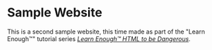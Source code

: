 # Sample Website

This is a second sample website, this time made as part of the "Learn Enough™" tutorial series [*Learn Enough™ HTML to be Dangerous*](http://learnenough.com/html).

